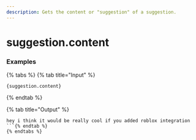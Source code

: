 ```yaml
---
description: Gets the content or "suggestion" of a suggestion.
---
```


# suggestion.content

### Examples

{% tabs %}
{% tab title="Input" %}
```text
{suggestion.content}
```
{% endtab %}

{% tab title="Output" %}
```text
hey i think it would be really cool if you added roblox integration
```{% endtab %}
{% endtabs %}